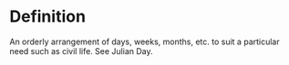 # Definition

An orderly arrangement of days, weeks, months, etc. to suit a particular
need such as civil life. See Julian Day.
